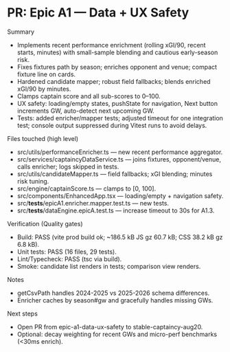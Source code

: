# PR: Epic A1 — Data + UX Safety

Summary
- Implements recent performance enrichment (rolling xGI/90, recent starts, minutes) with small-sample blending and cautious early-season risk.
- Fixes fixtures path by season; enriches opponent and venue; compact fixture line on cards.
- Hardened candidate mapper; robust field fallbacks; blends enriched xGI/90 by minutes.
- Clamps captain score and all sub-scores to 0–100.
- UX safety: loading/empty states, pushState for navigation, Next button increments GW, auto-detect next upcoming GW.
- Tests: added enricher/mapper tests; adjusted timeout for one integration test; console output suppressed during Vitest runs to avoid delays.

Files touched (high level)
- src/utils/performanceEnricher.ts — new recent performance aggregator.
- src/services/captaincyDataService.ts — joins fixtures, opponent/venue, calls enricher; logs skipped in tests.
- src/utils/candidateMapper.ts — field fallbacks; xGI blending; minutes risk tuning.
- src/engine/captainScore.ts — clamps to [0, 100].
- src/components/EnhancedApp.tsx — loading/empty + navigation safety.
- src/__tests__/epicA1.enricher.mapper.test.ts — new tests.
- src/__tests__/dataEngine.epicA.test.ts — increase timeout to 30s for A1.3.

Verification (Quality gates)
- Build: PASS (vite prod build ok; ~186.5 kB JS gz 60.7 kB; CSS 38.2 kB gz 6.8 kB).
- Unit tests: PASS (16 files, 29 tests).
- Lint/Typecheck: PASS (tsc via build).
- Smoke: candidate list renders in tests; comparison view renders.

Notes
- getCsvPath handles 2024-2025 vs 2025-2026 schema differences.
- Enricher caches by season#gw and gracefully handles missing GWs.

Next steps
- Open PR from epic-a1-data-ux-safety to stable-captaincy-aug20.
- Optional: decay weighting for recent GWs and micro-perf benchmarks (<30ms enrich).
